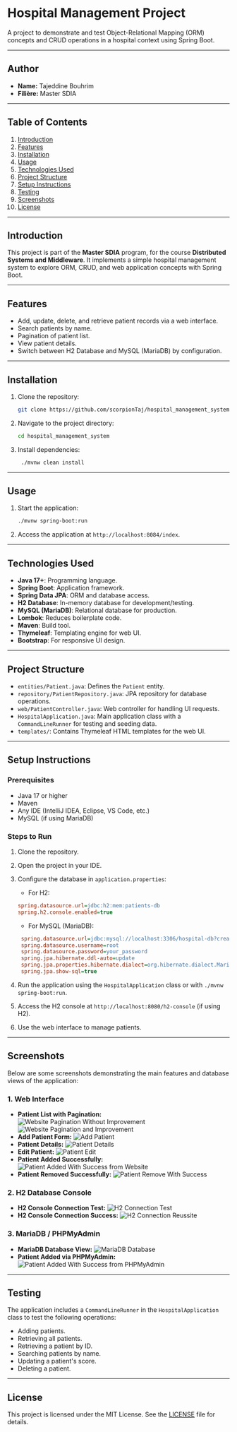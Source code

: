 # Hospital Management Project

A project to demonstrate and test Object-Relational Mapping (ORM) concepts and CRUD operations in a hospital context using Spring Boot.

---

## Author
- **Name:** Tajeddine Bouhrim
- **Filière:** Master SDIA

---

## Table of Contents
1. [Introduction](#introduction)
2. [Features](#features)
3. [Installation](#installation)
4. [Usage](#usage)
5. [Technologies Used](#technologies-used)
6. [Project Structure](#project-structure)
7. [Setup Instructions](#setup-instructions)
8. [Testing](#testing)
9. [Screenshots](#screenshots)
10. [License](#license)

---

## Introduction

This project is part of the **Master SDIA** program, for the course **Distributed Systems and Middleware**. It implements a simple hospital management system to explore ORM, CRUD, and web application concepts with Spring Boot.

---
## Features
- Add, update, delete, and retrieve patient records via a web interface.
- Search patients by name.
- Pagination of patient list.
- View patient details.
- Switch between H2 Database and MySQL (MariaDB) by configuration.

---

## Installation

1. Clone the repository:
   ```bash
   git clone https://github.com/scorpionTaj/hospital_management_system.git
   ```
2. Navigate to the project directory:
   ```bash
   cd hospital_management_system
   ```
3. Install dependencies:
   ```bash
    ./mvnw clean install
   ```

---

## Usage

1. Start the application:
   ```bash
   ./mvnw spring-boot:run
   ```
2. Access the application at `http://localhost:8084/index`.

---
## Technologies Used
- **Java 17+**: Programming language.
- **Spring Boot**: Application framework.
- **Spring Data JPA**: ORM and database access.
- **H2 Database**: In-memory database for development/testing.
- **MySQL (MariaDB)**: Relational database for production.
- **Lombok**: Reduces boilerplate code.
- **Maven**: Build tool.
- **Thymeleaf**: Templating engine for web UI.
- **Bootstrap**: For responsive UI design.

---
## Project Structure
- `entities/Patient.java`: Defines the `Patient` entity.
- `repository/PatientRepository.java`: JPA repository for database operations.
- `web/PatientController.java`: Web controller for handling UI requests.
- `HospitalApplication.java`: Main application class with a `CommandLineRunner` for testing and seeding data.
- `templates/`: Contains Thymeleaf HTML templates for the web UI.

---
## Setup Instructions

### Prerequisites
- Java 17 or higher
- Maven
- Any IDE (IntelliJ IDEA, Eclipse, VS Code, etc.)
- MySQL (if using MariaDB)

### Steps to Run
1. Clone the repository.
2. Open the project in your IDE.
3. Configure the database in `application.properties`:
    - For H2:
    ```ini
    spring.datasource.url=jdbc:h2:mem:patients-db 
    spring.h2.console.enabled=true
   ```
         
   - For MySQL (MariaDB):
   ```ini
    spring.datasource.url=jdbc:mysql://localhost:3306/hospital-db?createDatabaseIfNotExist=true
    spring.datasource.username=root
    spring.datasource.password=your_password
    spring.jpa.hibernate.ddl-auto=update
    spring.jpa.properties.hibernate.dialect=org.hibernate.dialect.MariaDBDialect
    spring.jpa.show-sql=true
   ```
4. Run the application using the `HospitalApplication` class or with `./mvnw spring-boot:run`.
5. Access the H2 console at `http://localhost:8080/h2-console` (if using H2).
6. Use the web interface to manage patients.

---
## Screenshots

Below are some screenshots demonstrating the main features and database views of the application:

### 1. Web Interface
- **Patient List with Pagination:**
  ![Website Pagination Without Improvement](Screenshots/Website%20Pagination.png)
  ![Website Pagination and Improvement](Screenshots/Website%20Pagination%20and%20improvment.png)
- **Add Patient Form:**
  ![Add Patient](Screenshots/Add%20Patient.png)
- **Patient Details:**
  ![Patient Details](Screenshots/Patient%20Details.png)
- **Edit Patient:**
  ![Patient Edit](Screenshots/Patient%20Edit.png)
- **Patient Added Successfully:**
  ![Patient Added With Success from Website](Screenshots/Patient%20Added%20With%20Success%20from%20Website.png)
- **Patient Removed Successfully:**
  ![Patient Remove With Success](Screenshots/Patient%20Remove%20With%20Success.png)

### 2. H2 Database Console
- **H2 Console Connection Test:**
  ![H2 Connection Test](Screenshots/H2%20Connection%20test.png)
- **H2 Console Connection Success:**
  ![H2 Connection Reussite](Screenshots/H2%20Connection%20Reussite.png)

### 3. MariaDB / PHPMyAdmin
- **MariaDB Database View:**
  ![MariaDB Database](Screenshots/MariaDB%20Database.png)
- **Patient Added via PHPMyAdmin:**
  ![Patient Added With Success from PHPMyAdmin](Screenshots/Patient%20Added%20With%20Success%20from%20PHPMyAdmin.png)

---
## Testing
The application includes a `CommandLineRunner` in the `HospitalApplication` class to test the following operations:
- Adding patients.
- Retrieving all patients.
- Retrieving a patient by ID.
- Searching patients by name.
- Updating a patient's score.
- Deleting a patient.

---
## License

This project is licensed under the MIT License. See the [LICENSE](LICENSE) file for details.

